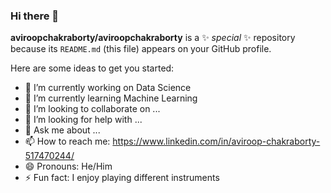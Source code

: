 ### Hi there 👋


**aviroopchakraborty/aviroopchakraborty** is a ✨ _special_ ✨ repository because its `README.md` (this file) appears on your GitHub profile.

Here are some ideas to get you started:

- 🔭 I’m currently working on Data Science
- 🌱 I’m currently learning Machine Learning
- 👯 I’m looking to collaborate on ...
- 🤔 I’m looking for help with ...
- 💬 Ask me about ...
- 📫 How to reach me: https://www.linkedin.com/in/aviroop-chakraborty-517470244/
- 😄 Pronouns: He/Him
- ⚡ Fun fact: I enjoy playing different instruments

